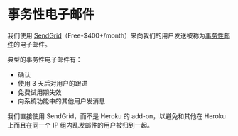 # 事务性电子邮件

我们使用 [SendGrid](http://sendgrid.com/)（Free-$400+/month）来向我们的用户发送被称为[事务性邮件](http://www.foundrygroup.com/wp/2010/04/foundry-group-invests-in-sendgrid/)的电子邮件。

典型的事务性电子邮件有：

- 确认
- 使用 3 天后对用户的跟进
- 免费试用期失效
- 向系统功能中的其他用户发消息

我们直接使用 SendGrid，而不是 Heroku 的 add-on，以避免和其他在 Heroku 上而且在同一个 IP 组内乱发邮件的用户被归到一起。
